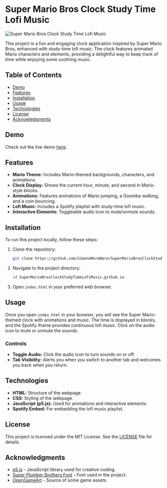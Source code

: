 # Super Mario Bros Clock Study Time Lofi Music

![Super Mario Bros Clock Study Time Lofi Music](https://github.com/SimoneMoreWare/SuperMarioBrosClockStudyTimeLofiMusic.github.io/blob/main/wallpaperSocial.png)

This project is a fun and engaging clock application inspired by Super Mario Bros, enhanced with study-time lofi music. The clock features animated Mario characters and elements, providing a delightful way to keep track of time while enjoying some soothing music.

## Table of Contents

- [Demo](#demo)
- [Features](#features)
- [Installation](#installation)
- [Usage](#usage)
- [Technologies](#technologies)
- [License](#license)
- [Acknowledgments](#acknowledgments)

## Demo

Check out the live demo [here](https://simonemoreware.github.io/SuperMarioBrosClockStudyTimeLofiMusic.github.io/).

## Features

- **Mario Theme:** Includes Mario-themed backgrounds, characters, and animations.
- **Clock Display:** Shows the current hour, minute, and second in Mario-style blocks.
- **Animations:** Features animations of Mario jumping, a Goomba walking, and a coin bouncing.
- **Lofi Music:** Includes a Spotify playlist with study-time lofi music.
- **Interactive Elements:** Toggleable audio icon to mute/unmute sounds.

## Installation

To run this project locally, follow these steps:

1. Clone the repository:
    ```bash
    git clone https://github.com/SimoneMoreWare/SuperMarioBrosClockStudyTimeLofiMusic.github.io.git
    ```

2. Navigate to the project directory:
    ```bash
    cd SuperMarioBrosClockStudyTimeLofiMusic.github.io
    ```

3. Open `index.html` in your preferred web browser.

## Usage

Once you open `index.html` in your browser, you will see the Super Mario-themed clock with animations and music. The time is displayed in blocks, and the Spotify iframe provides continuous lofi music. Click on the audio icon to mute or unmute the sounds.

### Controls

- **Toggle Audio:** Click the audio icon to turn sounds on or off.
- **Tab Visibility:** Alerts you when you switch to another tab and welcomes you back when you return.

## Technologies

- **HTML:** Structure of the webpage.
- **CSS:** Styling of the webpage.
- **JavaScript (p5.js):** Used for animations and interactive elements.
- **Spotify Embed:** For embedding the lofi music playlist.

## License

This project is licensed under the MIT License. See the [LICENSE](LICENSE) file for details.

## Acknowledgments

- [p5.js](https://p5js.org/) - JavaScript library used for creative coding.
- [Super Plumber Brothers Font](https://www.dafont.com/super-plumber-brothers.font) - Font used in the project.
- [OpenGameArt](https://opengameart.org/) - Source of some game assets.
